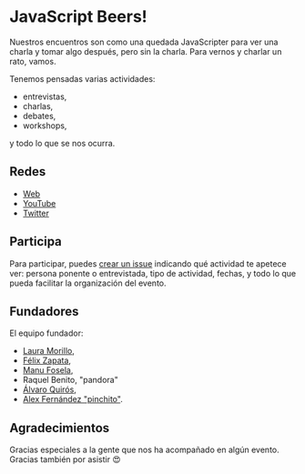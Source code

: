 # JavaScript Beers!

Nuestros encuentros son como una quedada JavaScripter para ver una charla y tomar algo después,
pero sin la charla.
Para vernos y charlar un rato, vamos.

Tenemos pensadas varias actividades:

* entrevistas,
* charlas,
* debates,
* workshops,

y todo lo que se nos ocurra.

## Redes

* [Web](https://javascript.beer/)
* [YouTube](https://www.youtube.com/channel/UCo4rtqAgSMCEzw7ibyHF6YA)
* [Twitter](https://twitter.com/JavascriptBeer)

## Participa

Para participar, puedes [crear un issue](https://github.com/javascript-beer/javascript.beer/issues/new)
indicando qué actividad te apetece ver:
persona ponente o entrevistada,
tipo de actividad,
fechas, y todo lo que pueda facilitar la organización del evento.

## Fundadores

El equipo fundador:

* [Laura Morillo](https://twitter.com/Laura_Morillo),
* [Félix Zapata](https://twitter.com/felixzapata),
* [Manu Fosela](https://twitter.com/manufosela),
* Raquel Benito, "pandora"
* [Álvaro Quirós](https://twitter.com/aloDev),
* [Alex Fernández "pinchito"](https://twitter.com/pinchito).

## Agradecimientos

Gracias especiales a la gente que nos ha acompañado en algún evento.
Gracias también por asistir 😍

